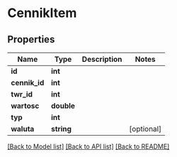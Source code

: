 # CennikItem

## Properties
Name | Type | Description | Notes
------------ | ------------- | ------------- | -------------
**id** | **int** |  | 
**cennik_id** | **int** |  | 
**twr_id** | **int** |  | 
**wartosc** | **double** |  | 
**typ** | **int** |  | 
**waluta** | **string** |  | [optional] 

[[Back to Model list]](../../README.md#documentation-for-models) [[Back to API list]](../../README.md#documentation-for-api-endpoints) [[Back to README]](../../README.md)

